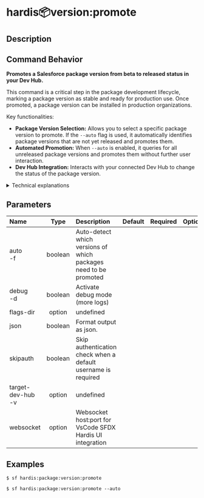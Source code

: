 <!-- This file has been generated with command 'sf hardis:doc:plugin:generate'. Please do not update it manually or it may be overwritten -->
# hardis:package:version:promote

## Description


## Command Behavior

**Promotes a Salesforce package version from beta to released status in your Dev Hub.**

This command is a critical step in the package development lifecycle, marking a package version as stable and ready for production use. Once promoted, a package version can be installed in production organizations.

Key functionalities:

- **Package Version Selection:** Allows you to select a specific package version to promote. If the `--auto` flag is used, it automatically identifies package versions that are not yet released and promotes them.
- **Automated Promotion:** When `--auto` is enabled, it queries for all unreleased package versions and promotes them without further user interaction.
- **Dev Hub Integration:** Interacts with your connected Dev Hub to change the status of the package version.

<details markdown="1">
<summary>Technical explanations</summary>

The command's technical implementation involves:

- **Package Alias Retrieval:** It retrieves package aliases from your `sfdx-project.json` to identify available packages.
- **Automated Promotion Logic:** If `--auto` is used, it executes `sf package version list --released` to get a list of already released packages and then filters the available package aliases to find those that are not yet released.
- **Interactive Prompts:** If not in auto mode, it uses the `prompts` library to allow the user to select a package version to promote.
- **Salesforce CLI Integration:** It constructs and executes the `sf package version promote` command, passing the package version ID.
- **`execSfdxJson`:** This utility is used to execute the Salesforce CLI command and capture its JSON output.
- **Error Handling:** It handles cases where a package version might already be promoted or if other errors occur during the promotion process.
</details>


## Parameters

| Name                  |  Type   | Description                                                      | Default | Required | Options |
|:----------------------|:-------:|:-----------------------------------------------------------------|:-------:|:--------:|:-------:|
| auto<br/>-f           | boolean | Auto-detect which versions of which packages need to be promoted |         |          |         |
| debug<br/>-d          | boolean | Activate debug mode (more logs)                                  |         |          |         |
| flags-dir             | option  | undefined                                                        |         |          |         |
| json                  | boolean | Format output as json.                                           |         |          |         |
| skipauth              | boolean | Skip authentication check when a default username is required    |         |          |         |
| target-dev-hub<br/>-v | option  | undefined                                                        |         |          |         |
| websocket             | option  | Websocket host:port for VsCode SFDX Hardis UI integration        |         |          |         |

## Examples

```shell
$ sf hardis:package:version:promote
```

```shell
$ sf hardis:package:version:promote --auto
```



